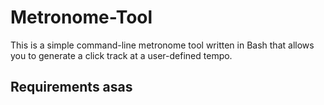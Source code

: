 # Metronome-Tool
This is a simple command-line metronome tool written in Bash that allows you to generate a click track at a user-defined tempo.

<h2>Requirements
asas
